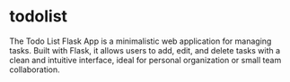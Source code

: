 # todolist
The Todo List Flask App is a minimalistic web application for managing tasks. Built with Flask, it allows users to add, edit, and delete tasks with a clean and intuitive interface, ideal for personal organization or small team collaboration.
